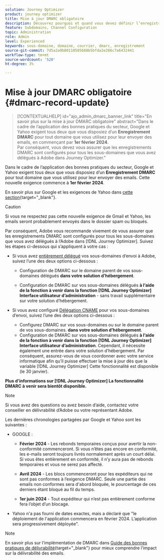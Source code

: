 ```yaml
---
solution: Journey Optimizer
product: journey optimizer
title: Mise à jour DMARC obligatoire
description: Découvrez pourquoi et quand vous devez définir l’enregistrement DMARC dans Journey Optimizer
feature: Subdomains, Channel Configuration
topic: Administration
role: Admin
level: Experienced
keywords: sous-domaine, domaine, courrier, dmarc, enregistrement
source-git-commit: 7d5a2a9b80110505688b5bfda2e286c7a6432441
workflow-type: tm+mt
source-wordcount: '520'
ht-degree: 3%

---
```


# Mise à jour DMARC obligatoire {#dmarc-record-update}

>[!CONTEXTUALHELP]
>id="ajo_admin_dmarc_banner_link"
>title="En savoir plus sur la mise à jour DMARC obligatoire"
>abstract="Dans le cadre de l’application des bonnes pratiques du secteur, Google et Yahoo exigent tous deux que vous disposiez d’un **Enregistrement DMARC** pour tout domaine que vous utilisez pour leur envoyer des emails, en commençant par **1er février 2024**. <br>Par conséquent, vous devez vous assurer que les enregistrements DMARC sont configurés pour tous les sous-domaines que vous avez délégués à Adobe dans Journey Optimizer."

Dans le cadre de l’application des bonnes pratiques du secteur, Google et Yahoo exigent tous deux que vous disposiez d’un **Enregistrement DMARC** pour tout domaine que vous utilisez pour leur envoyer des emails. Cette nouvelle exigence commence à **1er février 2024**.

En savoir plus sur Google et les exigences de Yahoo dans [cette section](https://experienceleague.adobe.com/docs/deliverability-learn/deliverability-best-practice-guide/additional-resources/guidance-around-changes-to-google-and-yahoo.html?lang=en#dmarc%3A){target="_blank"}.

>[!CAUTION]
>
>Si vous ne respectez pas cette nouvelle exigence de Gmail et Yahoo, les emails seront probablement envoyés dans le dossier spam ou bloqués.

Par conséquent, Adobe vous recommande vivement de vous assurer que les enregistrements DMARC sont configurés pour tous les sous-domaines que vous avez délégués à l’Adobe dans [!DNL Journey Optimizer]. Suivez les étapes ci-dessous qui s’appliquent à votre cas :

* Si vous avez [entièrement délégué](delegate-subdomain.md#full-subdomain-delegation) vos sous-domaines d’envoi à Adobe, suivez l’une des deux options ci-dessous :

   * Configuration de DMARC sur le domaine parent de vos sous-domaines délégués **dans votre solution d’hébergement**.

   * Configuration de DMARC sur vos sous-domaines délégués **à l’aide de la fonction à venir dans la fonction [!DNL Journey Optimizer] Interface utilisateur d’administration** - sans travail supplémentaire sur votre solution d’hébergement.

* Si vous avez configuré [Délégation CNAME](delegate-subdomain.md#cname-subdomain-delegation) pour vos sous-domaines d’envoi, suivez l’une des deux options ci-dessous :
   * Configurez DMARC sur vos sous-domaines ou sur le domaine parent de vos sous-domaines. **dans votre solution d’hébergement**.
   * Configuration de DMARC sur vos sous-domaines délégués **à l’aide de la fonction à venir dans la fonction [!DNL Journey Optimizer] Interface utilisateur d’administration**. Cependant, il nécessite également une entrée dans votre solution d’hébergement. Par conséquent, assurez-vous de vous coordonner avec votre service informatique afin qu’il puisse effectuer la mise à jour dès que la variable [!DNL Journey Optimizer] Cette fonctionnalité est disponible (le 30 janvier). <!--and be ready on February 1st, 2024-->

**Plus d’informations sur [!DNL Journey Optimizer] La fonctionnalité DMARC à venir sera bientôt disponible.**

>[!NOTE]
>
>Si vous avez des questions ou avez besoin d’aide, contactez votre conseiller en délivrabilité d’Adobe ou votre représentant Adobe.

Les dernières chronologies partagées par Google et Yahoo sont les suivantes :

* GOOGLE :

   * **Février 2024** - Les rebonds temporaires conçus pour avertir la non-conformité commenceront. Si vous n’êtes pas encore en conformité, les e-mails seront toujours livrés normalement après un court délai. Si vous êtes entièrement en conformité, il n’y aura pas de rebonds temporaires et vous ne serez pas affecté.

   * **Avril 2024** - Les blocs commenceront pour les expéditeurs qui ne sont pas conformes à l’exigence DMARC. Seule une partie des emails non conformes sera d&#39;abord bloquée, le pourcentage de ces derniers étant bloqué au fil du temps.

   * **1er juin 2024** - Tout expéditeur qui n’est pas entièrement conforme fera l’objet d’un blocage.

* Yahoo n&#39;a pas fourni de dates exactes, mais a déclaré que &quot;le déploiement de l&#39;application commencera en février 2024. L’application sera progressivement déployée&quot;.

>[!NOTE]
>
>En savoir plus sur l’implémentation de DMARC dans [Guide des bonnes pratiques de délivrabilité](https://experienceleague.adobe.com/docs/deliverability-learn/deliverability-best-practice-guide/additional-resources/technotes/implement-dmarc.html#about){target="_blank"} pour mieux comprendre l’impact sur la délivrabilité des emails.
